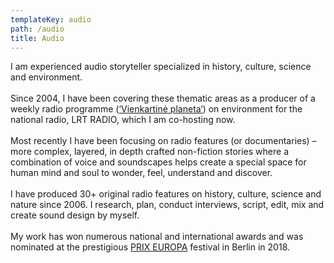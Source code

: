 ```yaml
---
templateKey: audio
path: /audio
title: Audio
---
```

I am experienced audio storyteller specialized in history, culture, science and environment.\
\
Since 2004, I have been covering these thematic areas as a producer of a weekly radio programme ([‘Vienkartinė planeta‘](https://www.lrt.lt/mediateka/audio/radijo-laidos/vienkartine-planeta)) on environment for the national radio, LRT RADIO, which I am co-hosting now. \
\
Most recently I have been focusing on radio features (or documentaries) – more complex, layered, in depth crafted non-fiction stories where a combination of voice and soundscapes helps create a special space for human mind and soul to wonder, feel, understand and discover. \
\
I have produced 30+ original radio features on history, culture, science and nature since 2006. I research, plan, conduct interviews, script, edit, mix and create sound design by myself. \
\
My work has won numerous national and international awards and was nominated at the prestigious [PRIX EUROPA](https://www.prixeuropa.eu/) festival in Berlin in 2018.